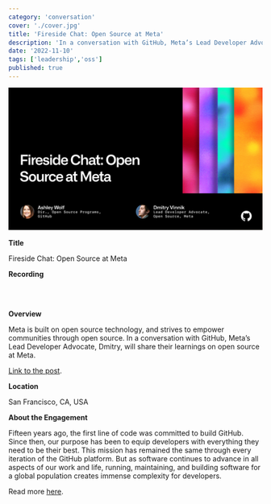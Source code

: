 ```yaml
---
category: 'conversation'
cover: './cover.jpg'
title: 'Fireside Chat: Open Source at Meta'
description: 'In a conversation with GitHub, Meta’s Lead Developer Advocate, Dmitry, will share their learnings on open source at Meta.'
date: '2022-11-10'
tags: ['leadership','oss']
published: true
---
```

![cover](./cover.jpg)

**Title**

Fireside Chat: Open Source at Meta

**Recording**

<br>


<br>

**Overview**

Meta is built on open source technology, and strives to empower communities through open source. In a conversation with GitHub, Meta’s Lead Developer Advocate, Dmitry, will share their learnings on open source at Meta.

[Link to the post](https://githubuniverse.com/events/detail/virtual-schedule/956326c3-2f7b-44b7-a).

**Location**

San Francisco, CA, USA

**About the Engagement**

Fifteen years ago, the first line of code was committed to build GitHub. Since then, our purpose has been to equip developers with everything they need to be their best. This mission has remained the same through every iteration of the GitHub platform. But as software continues to advance in all aspects of our work and life, running, maintaining, and building software for a global population creates immense complexity for developers.

Read more [here]().